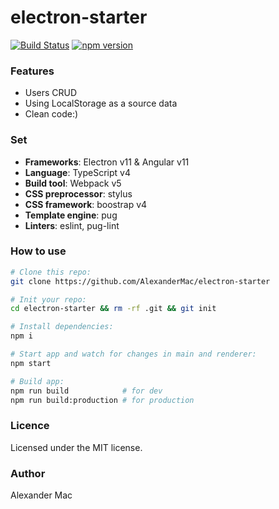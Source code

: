 # electron-starter

[![Build Status](https://github.com/AlexanderMac/electron-starter/workflows/CI/badge.svg)](https://github.com/AlexanderMac/electron-starter/actions?query=workflow%3ACI)
[![npm version](https://badge.fury.io/js/electron-starter.svg)](https://badge.fury.io/js/electron-starter)

### Features
- Users CRUD
- Using LocalStorage as a source data
- Clean code:)

### Set
- **Frameworks**: Electron v11 & Angular v11
- **Language**: TypeScript v4
- **Build tool**: Webpack v5
- **CSS preprocessor**: stylus
- **CSS framework**: boostrap v4
- **Template engine**: pug
- **Linters**: eslint, pug-lint

### How to use
```sh
# Clone this repo:
git clone https://github.com/AlexanderMac/electron-starter

# Init your repo:
cd electron-starter && rm -rf .git && git init

# Install dependencies:
npm i

# Start app and watch for changes in main and renderer:
npm start

# Build app:
npm run build            # for dev
npm run build:production # for production
```

### Licence
Licensed under the MIT license.

### Author
Alexander Mac
